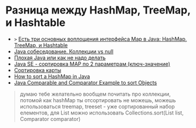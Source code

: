 Разница между HashMap, TreeMap, и Hashtable
===========================================

* `>` [Есть три основных воплощения интерфейса Map в Java: HashMap, TreeMap, и Hashtable](http://info.javarush.ru/translation/2014/02/11/9-главных-вопросов-о-Map-в-Java.html)
* [Java собеседование. Коллекции vs null](http://habrahabr.ru/post/164027/)
* [Плохая Java или как не надо делать](http://habrahabr.ru/post/132465/)
* [Java SE - сортировка MAP по 2 параметрам (ключ-значение)](http://www.cyberforum.ru/java-j2se/thread697863.html)
* [Сортировка карты](http://ru.stackoverflow.com/questions/235616/Сортировка-карты)
* [How to sort a HashMap in Java](http://stackoverflow.com/questions/780541/how-to-sort-a-hashmap-in-java)
* [Java Comparable and Comparator Example to sort Objects](http://www.journaldev.com/780/java-comparable-and-comparator-example-to-sort-objects)


> думаю тебе желательно вообщем почитать про коллекции, потомой как hashMap ты отсортировать не можешь, можешь использоваться treemap, treeset - уже сортированный набор елементов, для List можно использовать Collections.sort(List<T> list, Comparator<T> comparator)
